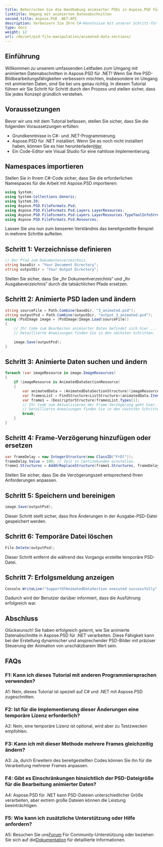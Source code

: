 ```yaml
---
title: Beherrschen Sie die Handhabung animierter PSDs in Aspose.PSD für .NET
linktitle: Umgang mit animierten Datenabschnitten
second_title: Aspose.PSD .NET-API
description: Verbessern Sie Ihre C#-Kenntnisse mit unserer Schritt-für-Schritt-Anleitung zum Umgang mit animierten Datenabschnitten in Aspose.PSD für .NET. Laden Sie es jetzt herunter für ein nahtloses PSD-Manipulationserlebnis!
type: docs
weight: 12
url: /de/net/psd-file-manipulation/animated-data-sections/
---
```

## Einführung
Willkommen zu unserem umfassenden Leitfaden zum Umgang mit animierten Datenabschnitten in Aspose.PSD für .NET! Wenn Sie Ihre PSD-Bildbearbeitungsfähigkeiten verbessern möchten, insbesondere im Umgang mit animierten Daten, sind Sie bei uns genau richtig. In diesem Tutorial führen wir Sie Schritt für Schritt durch den Prozess und stellen sicher, dass Sie jedes Konzept gründlich verstehen.
## Voraussetzungen
Bevor wir uns mit dem Tutorial befassen, stellen Sie sicher, dass Sie die folgenden Voraussetzungen erfüllen:
- Grundkenntnisse in C#- und .NET-Programmierung.
-  Aspose.PSD für .NET installiert. Wenn Sie es noch nicht installiert haben, können Sie es hier herunterladen[Hier](https://releases.aspose.com/psd/net/).
- Ein Code-Editor wie Visual Studio für eine nahtlose Implementierung.
## Namespaces importieren
Stellen Sie in Ihrem C#-Code sicher, dass Sie die erforderlichen Namespaces für die Arbeit mit Aspose.PSD importieren:
```csharp
using System;
using System.Collections.Generic;
using System.IO;
using Aspose.PSD.FileFormats.Psd;
using Aspose.PSD.FileFormats.Psd.Layers.LayerResources;
using Aspose.PSD.FileFormats.Psd.Layers.LayerResources.TypeToolInfoStructures;
using Aspose.PSD.FileFormats.Psd.Resources;
```
Lassen Sie uns nun zum besseren Verständnis das bereitgestellte Beispiel in mehrere Schritte aufteilen.
## Schritt 1: Verzeichnisse definieren
```csharp
// Der Pfad zum Dokumentenverzeichnis.
string baseDir = "Your Document Directory";
string outputDir = "Your Output Directory";
```
Stellen Sie sicher, dass Sie „Ihr Dokumentverzeichnis“ und „Ihr Ausgabeverzeichnis“ durch die tatsächlichen Pfade ersetzen.
## Schritt 2: Animierte PSD laden und ändern
```csharp
string sourceFile = Path.Combine(baseDir, "3_animated.psd");
string outputPsd = Path.Combine(outputDir, "output_3_animated.psd");
using (PsdImage image = (PsdImage)Image.Load(sourceFile))
{
    // Ihr Code zum Bearbeiten animierter Daten befindet sich hier ...
    // Detaillierte Anweisungen finden Sie in den nächsten Schritten.
    
    image.Save(outputPsd);
}
```
## Schritt 3: Animierte Daten suchen und ändern
```csharp
foreach (var imageResource in image.ImageResources)
{
    if (imageResource is AnimatedDataSectionResource)
    {
        var animatedData = (AnimatedDataSectionStructure)(imageResource as AnimatedDataSectionResource).AnimatedDataSection;
        var framesList = FindStructure<ListStructure>(animatedData.Items, "FrIn");
        var frame1 = (DescriptorStructure)framesList.Types[1];
        // Ihr Code zum Aktualisieren der Frame-Verzögerung geht hier...
        // Detaillierte Anweisungen finden Sie in den nächsten Schritten.
        break;
    }
}
```
## Schritt 4: Frame-Verzögerung hinzufügen oder ersetzen
```csharp
var frameDelay = new IntegerStructure(new ClassID("FrDl"));
frameDelay.Value = 100; // Zeit in Centisekunden einstellen.
frame1.Structures = AddOrReplaceStructure(frame1.Structures, frameDelay);
```
Stellen Sie sicher, dass Sie die Verzögerungszeit entsprechend Ihren Anforderungen anpassen.
## Schritt 5: Speichern und bereinigen
```csharp
image.Save(outputPsd);
```
Dieser Schritt stellt sicher, dass Ihre Änderungen in der Ausgabe-PSD-Datei gespeichert werden.
## Schritt 6: Temporäre Datei löschen
```csharp
File.Delete(outputPsd);
```
Dieser Schritt entfernt die während des Vorgangs erstellte temporäre PSD-Datei.
## Schritt 7: Erfolgsmeldung anzeigen
```csharp
Console.WriteLine("SupportOfAnimatedDataSection executed successfully");
```
Dadurch wird der Benutzer darüber informiert, dass die Ausführung erfolgreich war.
## Abschluss

Glückwunsch! Sie haben erfolgreich gelernt, wie Sie animierte Datenabschnitte in Aspose.PSD für .NET verarbeiten. Diese Fähigkeit kann bei der Erstellung dynamischer und ansprechender PSD-Bilder mit präziser Steuerung der Animation von unschätzbarem Wert sein.

## FAQs

### F1: Kann ich dieses Tutorial mit anderen Programmiersprachen verwenden?

A1: Nein, dieses Tutorial ist speziell auf C# und .NET mit Aspose.PSD zugeschnitten.

### F2: Ist für die Implementierung dieser Änderungen eine temporäre Lizenz erforderlich?

A2: Nein, eine temporäre Lizenz ist optional, wird aber zu Testzwecken empfohlen.

### F3: Kann ich mit dieser Methode mehrere Frames gleichzeitig ändern?

A3: Ja, durch Erweitern des bereitgestellten Codes können Sie ihn für die Verarbeitung mehrerer Frames anpassen.

### F4: Gibt es Einschränkungen hinsichtlich der PSD-Dateigröße für die Bearbeitung animierter Daten?

A4: Aspose.PSD für .NET kann PSD-Dateien unterschiedlicher Größe verarbeiten, aber extrem große Dateien können die Leistung beeinträchtigen.

### F5: Wie kann ich zusätzliche Unterstützung oder Hilfe anfordern?

 A5: Besuchen Sie uns[Forum](https://forum.aspose.com/c/psd/34) Für Community-Unterstützung oder beziehen Sie sich auf die[Dokumentation](https://reference.aspose.com/psd/net/) für detaillierte Informationen.